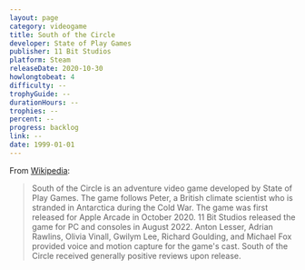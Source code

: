 ```yaml
---
layout: page
category: videogame
title: South of the Circle
developer: State of Play Games
publisher: 11 Bit Studios
platform: Steam
releaseDate: 2020-10-30
howlongtobeat: 4
difficulty: --
trophyGuide: --
durationHours: --
trophies: --
percent: --
progress: backlog
link: --
date: 1999-01-01
---
```


From [Wikipedia](https://en.wikipedia.org/wiki/South_of_the_Circle):

> South of the Circle is an adventure video game developed by State of Play Games. The game follows Peter, a British climate scientist who is stranded in Antarctica during the Cold War. The game was first released for Apple Arcade in October 2020. 11 Bit Studios released the game for PC and consoles in August 2022. Anton Lesser, Adrian Rawlins, Olivia Vinall, Gwilym Lee, Richard Goulding, and Michael Fox provided voice and motion capture for the game's cast. South of the Circle received generally positive reviews upon release.
